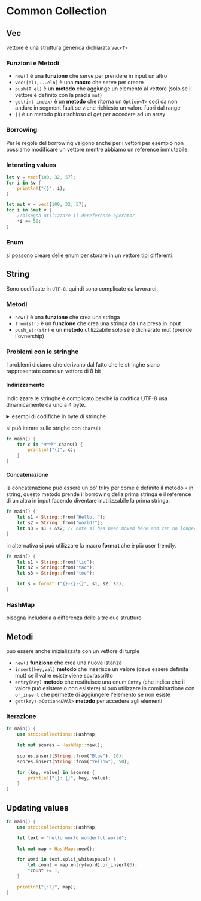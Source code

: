 # Common Collection

## Vec

vettore è una struttura generica dichiarata `Vec<T>` 

### Funzioni e Metodi

- `new()` è una **funzione** che serve per prendere in input un altro 
- `vec![el1,...eln]` è una **macro** che serve per creare 
- `push(T el)` è un **metodo** che aggiunge un elemento al vettore (solo se il vettore è definito con la praola `mut`)
- `get(int index)` è un **metodo** che ritorna un `Option<T>` così da non andare in segment fault se viene richiesto un valore fuori dal range 
- `[]` è un metodo più rischioso di get per accedere ad un array


### Borrowing

Per le regole del borrowing valgono anche per i vettori per esempio non possiamo modificare un vettore mentre abbiamo un reference immutabile.


### Interating values

```rust
let v = vec![100, 32, 57];
for i in &v {
    println!("{}", i);
}
```
```rust
let mut v = vec![100, 32, 57];
for i in &mut v {
    //bisogna utilizzare il dereference operator
    *i += 50;
}
```
### Enum

si possono creare delle enum per storare in un vettore tipi differenti.

## String

Sono codificate in `UTF-8`, quindi sono complicate da lavorarci.


### Metodi

- `new()` è una **funzione** che crea una stringa
- `from(str)` è un **funzione** che crea una stringa da una presa in input
- `push_str(str)` è un **metodo** utilizzabile solo se è dichiarato mut (prende l'ovnership)

### Problemi con le stringhe

I problemi diciamo che derivano dal fatto che le stringhe siano rappresentate come un vettore di 8 bit

#### Indirizzamento

Indicizzare le stringhe è complicato perchè la codifica UTF-8 usa dinamicamente da uno a 4 byte.

<details>
<summary>
esempi di codifiche in byte di stringhe
</summary>

```text
[224, 164, 168, 224, 164, 174, 224, 164, 184, 224, 165, 141, 224, 164, 164,
224, 165, 135]
```
è uguale a  
```text
['न', 'म', 'स', '्', 'त', 'े']
```
che è uguale a  
```text
["न", "म", "स्", "ते"]
```
</details>

si può iterare sulle strighe con `chars()`

```rust
fn main() {
    for c in "नमस्ते".chars() {
        println!("{}", c);
    }
}
```

#### Concatenazione

la concatenazione può essere un po' triky per come e definito il metodo `+` in string, questo metodo prende il borrowing della prima stringa e il reference di un altra in input facendo diventare inutilizzabile la prima stringa.


```rust
fn main() {
    let s1 = String::from("Hello, ");
    let s2 = String::from("world!");
    let s3 = s1 + &s2; // note s1 has been moved here and can no longer be used
}
```

in alternativa si può utilizzare la macro **format** che è più user frendly.

```rust
fn main() {
    let s1 = String::from("tic");
    let s2 = String::from("tac");
    let s3 = String::from("toe");

    let s = format!("{}-{}-{}", s1, s2, s3);
}
```


### HashMap

bisogna includerla a differenza delle altre due strutture

## Metodi

può essere anche inizializzata con un vettore di turple

- `new()`  **funzione** che crea una nuova istanza
- `insert(key,val)` **metodo** che inserisce un valore (deve essere definita mut) se il valre esiste viene sovrascritto
- `entry(Key)` **metodo** che restituisce una enum `Entry` (che indica che il valore può esistere o non esistere) si può utilizzare in comibinazione con `or_insert` che permette di aggiungere l'elemento se non esiste
- `get(key)->Option<&VAl>` **metodo** per accedere agli elementi

### Iterazione

```rust
fn main() {
    use std::collections::HashMap;

    let mut scores = HashMap::new();

    scores.insert(String::from("Blue"), 10);
    scores.insert(String::from("Yellow"), 50);

    for (key, value) in &scores {
        println!("{}: {}", key, value);
    }
}
```

## Updating values


```rust
fn main() {
    use std::collections::HashMap;

    let text = "hello world wonderful world";

    let mut map = HashMap::new();

    for word in text.split_whitespace() {
        let count = map.entry(word).or_insert(0);
        *count += 1;
    }

    println!("{:?}", map);
}
```




